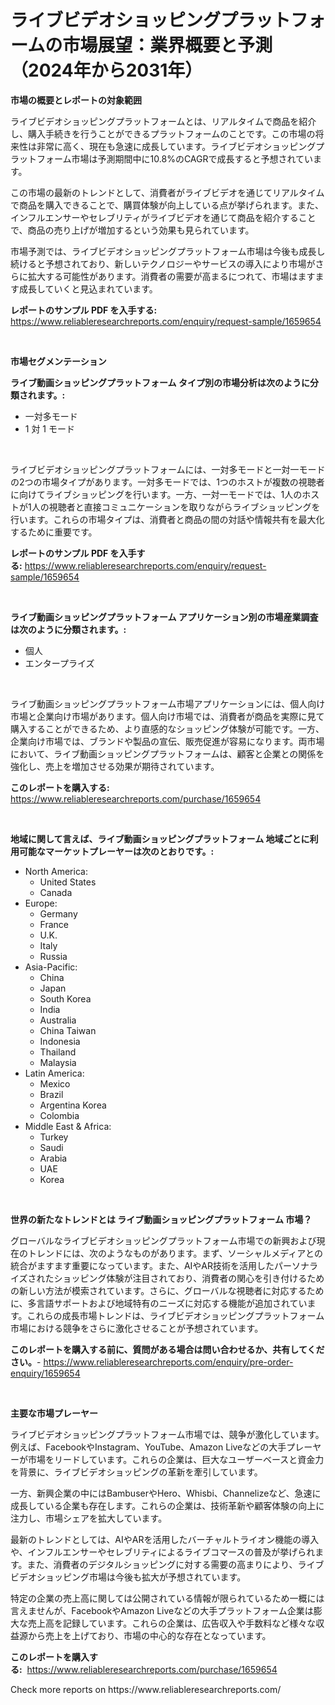 <p><h1>ライブビデオショッピングプラットフォームの市場展望：業界概要と予測（2024年から2031年）</h1></p><p><strong>市場の概要とレポートの対象範囲</strong></p>
<p><p>ライブビデオショッピングプラットフォームとは、リアルタイムで商品を紹介し、購入手続きを行うことができるプラットフォームのことです。この市場の将来性は非常に高く、現在も急速に成長しています。ライブビデオショッピングプラットフォーム市場は予測期間中に10.8%のCAGRで成長すると予想されています。</p><p>この市場の最新のトレンドとして、消費者がライブビデオを通じてリアルタイムで商品を購入できることで、購買体験が向上している点が挙げられます。また、インフルエンサーやセレブリティがライブビデオを通じて商品を紹介することで、商品の売り上げが増加するという効果も見られています。</p><p>市場予測では、ライブビデオショッピングプラットフォーム市場は今後も成長し続けると予想されており、新しいテクノロジーやサービスの導入により市場がさらに拡大する可能性があります。消費者の需要が高まるにつれて、市場はますます成長していくと見込まれています。</p></p>
<p><strong>レポートのサンプル PDF を入手する:</strong> <a href="https://www.reliableresearchreports.com/enquiry/request-sample/1659654">https://www.reliableresearchreports.com/enquiry/request-sample/1659654</a></p>
<p>&nbsp;</p>
<p><strong>市場セグメンテーション</strong></p>
<p><strong>ライブ動画ショッピングプラットフォーム タイプ別の市場分析は次のように分類されます。:</strong></p>
<p><ul><li>一対多モード</li><li>1 対 1 モード</li></ul></p>
<p>&nbsp;</p>
<p><p>ライブビデオショッピングプラットフォームには、一対多モードと一対一モードの2つの市場タイプがあります。一対多モードでは、1つのホストが複数の視聴者に向けてライブショッピングを行います。一方、一対一モードでは、1人のホストが1人の視聴者と直接コミュニケーションを取りながらライブショッピングを行います。これらの市場タイプは、消費者と商品の間の対話や情報共有を最大化するために重要です。</p></p>
<p><strong>レポートのサンプル PDF を入手する:</strong>&nbsp;<a href="https://www.reliableresearchreports.com/enquiry/request-sample/1659654">https://www.reliableresearchreports.com/enquiry/request-sample/1659654</a></p>
<p>&nbsp;</p>
<p><strong> ライブ動画ショッピングプラットフォーム アプリケーション別の市場産業調査は次のように分類されます。:</strong></p>
<p><ul><li>個人</li><li>エンタープライズ</li></ul></p>
<p>&nbsp;</p>
<p><p>ライブ動画ショッピングプラットフォーム市場アプリケーションには、個人向け市場と企業向け市場があります。個人向け市場では、消費者が商品を実際に見て購入することができるため、より直感的なショッピング体験が可能です。一方、企業向け市場では、ブランドや製品の宣伝、販売促進が容易になります。両市場において、ライブ動画ショッピングプラットフォームは、顧客と企業との関係を強化し、売上を増加させる効果が期待されています。</p></p>
<p><strong>このレポートを購入する:</strong>&nbsp; <a href="https://www.reliableresearchreports.com/purchase/1659654">https://www.reliableresearchreports.com/purchase/1659654</a></p>
<p>&nbsp;</p>
<p><strong>地域に関して言えば、ライブ動画ショッピングプラットフォーム 地域ごとに利用可能なマーケットプレーヤーは次のとおりです。:</strong></p>
<p><ul>
    <li>
        North America:
        <ul>
            <li>United States</li>
            <li>Canada</li>
        </ul>
    </li>
    <li>
        Europe:
        <ul>
            <li>Germany</li>
            <li>France</li>
            <li>U.K.</li>
            <li>Italy</li>
            <li>Russia</li>
        </ul>
    </li>
    <li>
        Asia-Pacific:
        <ul>
            <li>China</li>
            <li>Japan</li>
            <li>South Korea</li>
            <li>India</li>
            <li>Australia</li>
            <li>China Taiwan</li>
            <li>Indonesia</li>
            <li>Thailand</li>
            <li>Malaysia</li>
        </ul>
    </li>
    <li>
        Latin America:
        <ul>
            <li>Mexico</li>
            <li>Brazil</li>
            <li>Argentina Korea</li>
            <li>Colombia</li>
        </ul>
    </li>
    <li>
        Middle East & Africa:
        <ul>
            <li>Turkey</li>
            <li>Saudi</li>
            <li>Arabia</li>
            <li>UAE</li>
            <li>Korea</li>
        </ul>
    </li>
    </ul></p>
<p>&nbsp;</p>
<p><strong>世界の新たなトレンドとは ライブ動画ショッピングプラットフォーム 市場？</strong></p>
<p><p>グローバルなライブビデオショッピングプラットフォーム市場での新興および現在のトレンドには、次のようなものがあります。まず、ソーシャルメディアとの統合がますます重要になっています。また、AIやAR技術を活用したパーソナライズされたショッピング体験が注目されており、消費者の関心を引き付けるための新しい方法が模索されています。さらに、グローバルな視聴者に対応するために、多言語サポートおよび地域特有のニーズに対応する機能が追加されています。これらの成長市場トレンドは、ライブビデオショッピングプラットフォーム市場における競争をさらに激化させることが予想されています。</p></p>
<p><strong>このレポートを購入する前に、質問がある場合は問い合わせるか、共有してください。</strong>- <a href="https://www.reliableresearchreports.com/enquiry/pre-order-enquiry/1659654">https://www.reliableresearchreports.com/enquiry/pre-order-enquiry/1659654</a></p>
<p>&nbsp;</p>
<p><strong>主要な市場プレーヤー</strong></p>
<p><p>ライブビデオショッピングプラットフォーム市場では、競争が激化しています。例えば、FacebookやInstagram、YouTube、Amazon Liveなどの大手プレーヤーが市場をリードしています。これらの企業は、巨大なユーザーベースと資金力を背景に、ライブビデオショッピングの革新を牽引しています。</p><p>一方、新興企業の中にはBambuserやHero、Whisbi、Channelizeなど、急速に成長している企業も存在します。これらの企業は、技術革新や顧客体験の向上に注力し、市場シェアを拡大しています。</p><p>最新のトレンドとしては、AIやARを活用したバーチャルトライオン機能の導入や、インフルエンサーやセレブリティによるライブコマースの普及が挙げられます。また、消費者のデジタルショッピングに対する需要の高まりにより、ライブビデオショッピング市場は今後も拡大が予想されています。</p><p>特定の企業の売上高に関しては公開されている情報が限られているため一概には言えませんが、FacebookやAmazon Liveなどの大手プラットフォーム企業は膨大な売上高を記録しています。これらの企業は、広告収入や手数料など様々な収益源から売上を上げており、市場の中心的な存在となっています。</p></p>
<p><strong>このレポートを購入する:</strong>&nbsp;&nbsp;<a href="https://www.reliableresearchreports.com/purchase/1659654">https://www.reliableresearchreports.com/purchase/1659654</a></p>
<p>Check more reports on https://www.reliableresearchreports.com/</p>